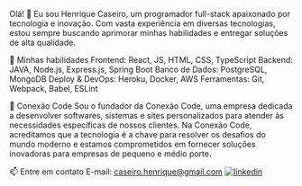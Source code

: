 Olá! 👋
Eu sou Henrique Caseiro, um programador full-stack apaixonado por tecnologia e inovação. Com vasta experiência em diversas tecnologias, estou sempre buscando aprimorar minhas habilidades e entregar soluções de alta qualidade.

🚀 Minhas habilidades
Frontend: React, JS, HTML, CSS, TypeScript
Backend: JAVA, Node.js, Express.js, Spring Boot
Banco de Dados: PostgreSQL, MongoDB
Deploy & DevOps: Heroku, Docker, AWS
Ferramentas: Git, Webpack, Babel, ESLint

🏢 Conexão Code
Sou o fundador da Conexão Code, uma empresa dedicada a desenvolver softwares, sistemas e sites personalizados para atender às necessidades específicas de nossos clientes. Na Conexão Code, acreditamos que a tecnologia é a chave para resolver os desafios do mundo moderno e estamos comprometidos em fornecer soluções inovadoras para empresas de pequeno e médio porte.

📫 Entre em contato
E-mail: caseiro.henrique@gmail.com
[![linkedin](https://img.shields.io/badge/linkedin-0A66C2?style=for-the-badge&logo=linkedin&logoColor=white)]([https://www.linkedin.com/](https://www.linkedin.com/in/henrique-caseiro-657751208/)https://www.linkedin.com/in/henrique-caseiro-657751208/)
